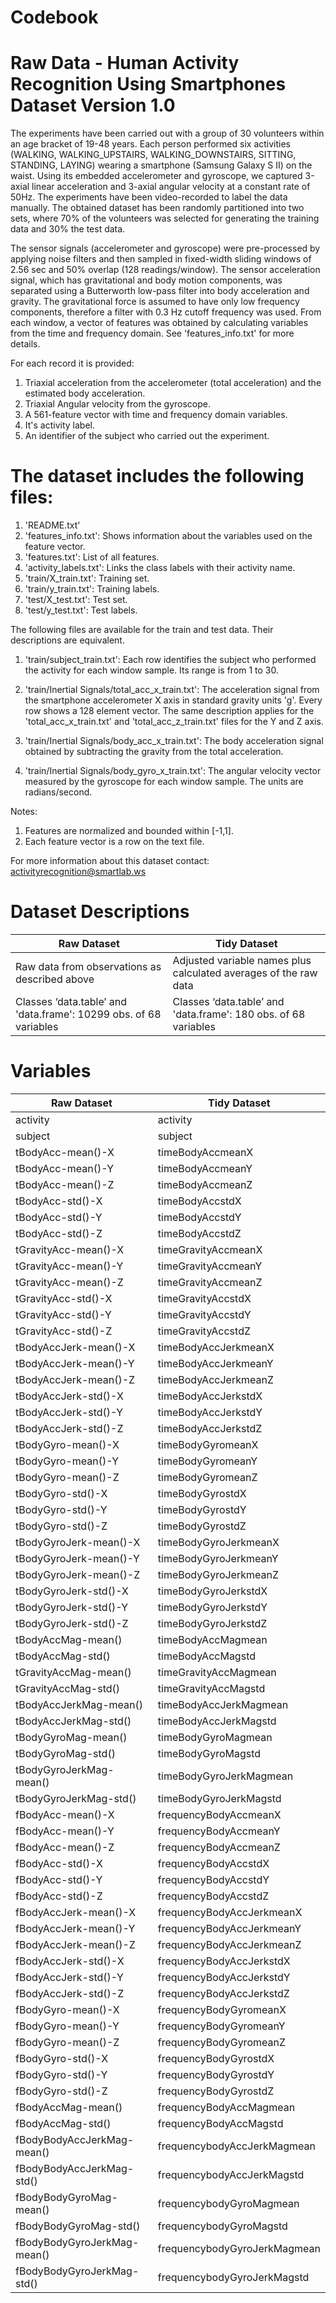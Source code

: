 Codebook
========

Raw Data - Human Activity Recognition Using Smartphones Dataset Version 1.0
===========================================================================

The experiments have been carried out with a group of 30 volunteers within an age bracket of 19-48 years. 
Each person performed six activities (WALKING, WALKING_UPSTAIRS, WALKING_DOWNSTAIRS, SITTING, STANDING, 
LAYING) wearing a smartphone (Samsung Galaxy S II) on the waist. Using its embedded accelerometer and 
gyroscope, we captured 3-axial linear acceleration and 3-axial angular velocity at a constant rate of 50Hz.
The experiments have been video-recorded to label the data manually. The obtained dataset has been randomly
partitioned into two sets, where 70% of the volunteers was selected for generating the training data and 
30% the test data. 

The sensor signals (accelerometer and gyroscope) were pre-processed by applying noise filters and then
sampled in fixed-width sliding windows of 2.56 sec and 50% overlap (128 readings/window). The sensor 
acceleration signal, which has gravitational and body motion components, was separated using a Butterworth 
low-pass filter into body acceleration and gravity. The gravitational force is assumed to have only low 
frequency components, therefore a filter with 0.3 Hz cutoff frequency was used. From each window, a vector 
of features was obtained by calculating variables from the time and frequency domain. See 
'features_info.txt' for more details. 

For each record it is provided:

1. Triaxial acceleration from the accelerometer (total acceleration) and the estimated body acceleration.
2. Triaxial Angular velocity from the gyroscope. 
3. A 561-feature vector with time and frequency domain variables. 
4. It's activity label. 
5. An identifier of the subject who carried out the experiment.

The dataset includes the following files:
=========================================

1. 'README.txt'
2. 'features_info.txt': Shows information about the variables used on the feature vector.
3. 'features.txt': List of all features.
4. 'activity_labels.txt': Links the class labels with their activity name.
5. 'train/X_train.txt': Training set.
6. 'train/y_train.txt': Training labels.
7. 'test/X_test.txt': Test set.
8. 'test/y_test.txt': Test labels.

The following files are available for the train and test data. Their descriptions are equivalent. 

1. 'train/subject_train.txt': Each row identifies the subject who performed the activity for each window 
   sample. Its range is from 1 to 30. 
2. 'train/Inertial Signals/total_acc_x_train.txt': The acceleration signal from the smartphone accelerometer
   X axis in standard gravity units 'g'. Every row shows a 128 element vector. The same description applies 
   for the 'total_acc_x_train.txt' and 'total_acc_z_train.txt' files for the Y and Z axis. 

3. 'train/Inertial Signals/body_acc_x_train.txt': The body acceleration signal obtained by subtracting the 
   gravity from the total acceleration. 

4. 'train/Inertial Signals/body_gyro_x_train.txt': The angular velocity vector measured by the gyroscope for 
   each window sample. The units are radians/second. 

Notes: 

1. Features are normalized and bounded within [-1,1].
2. Each feature vector is a row on the text file.

For more information about this dataset contact: activityrecognition@smartlab.ws

Dataset Descriptions
====================

Raw Dataset | Tidy Dataset
--- | ---
Raw data from observations as described above | Adjusted variable names plus calculated averages of the raw data
Classes ‘data.table’ and 'data.frame':	10299 obs. of  68 variables | Classes ‘data.table’ and 'data.frame':	180 obs. of  68 variables

Variables
=========

Raw Dataset | Tidy Dataset 
--- | --- 
activity	|				activity
subject		|				subject
tBodyAcc-mean()-X	|		timeBodyAccmeanX
tBodyAcc-mean()-Y	|		timeBodyAccmeanY
tBodyAcc-mean()-Z	|		timeBodyAccmeanZ
tBodyAcc-std()-X	|		timeBodyAccstdX
tBodyAcc-std()-Y	|		timeBodyAccstdY
tBodyAcc-std()-Z	|		timeBodyAccstdZ
tGravityAcc-mean()-X	|	timeGravityAccmeanX
tGravityAcc-mean()-Y	|	timeGravityAccmeanY
tGravityAcc-mean()-Z	|	timeGravityAccmeanZ
tGravityAcc-std()-X		|	timeGravityAccstdX
tGravityAcc-std()-Y		|	timeGravityAccstdY
tGravityAcc-std()-Z		|	timeGravityAccstdZ
tBodyAccJerk-mean()-X	|	timeBodyAccJerkmeanX
tBodyAccJerk-mean()-Y	|	timeBodyAccJerkmeanY
tBodyAccJerk-mean()-Z	|	timeBodyAccJerkmeanZ
tBodyAccJerk-std()-X	|	timeBodyAccJerkstdX
tBodyAccJerk-std()-Y	|	timeBodyAccJerkstdY
tBodyAccJerk-std()-Z	|	timeBodyAccJerkstdZ
tBodyGyro-mean()-X		|	timeBodyGyromeanX
tBodyGyro-mean()-Y		|	timeBodyGyromeanY
tBodyGyro-mean()-Z		|	timeBodyGyromeanZ
tBodyGyro-std()-X		|	timeBodyGyrostdX
tBodyGyro-std()-Y		|	timeBodyGyrostdY
tBodyGyro-std()-Z		|	timeBodyGyrostdZ
tBodyGyroJerk-mean()-X	|	timeBodyGyroJerkmeanX
tBodyGyroJerk-mean()-Y	|	timeBodyGyroJerkmeanY
tBodyGyroJerk-mean()-Z	|	timeBodyGyroJerkmeanZ
tBodyGyroJerk-std()-X	|	timeBodyGyroJerkstdX
tBodyGyroJerk-std()-Y	|	timeBodyGyroJerkstdY
tBodyGyroJerk-std()-Z	|	timeBodyGyroJerkstdZ
tBodyAccMag-mean()		|	timeBodyAccMagmean
tBodyAccMag-std()		|	timeBodyAccMagstd
tGravityAccMag-mean()	|	timeGravityAccMagmean
tGravityAccMag-std()	|	timeGravityAccMagstd
tBodyAccJerkMag-mean()	|	timeBodyAccJerkMagmean
tBodyAccJerkMag-std()	|	timeBodyAccJerkMagstd
tBodyGyroMag-mean()		|	timeBodyGyroMagmean
tBodyGyroMag-std()		|	timeBodyGyroMagstd
tBodyGyroJerkMag-mean()	|	timeBodyGyroJerkMagmean
tBodyGyroJerkMag-std()	|	timeBodyGyroJerkMagstd
fBodyAcc-mean()-X		|	frequencyBodyAccmeanX
fBodyAcc-mean()-Y		|	frequencyBodyAccmeanY
fBodyAcc-mean()-Z		|	frequencyBodyAccmeanZ
fBodyAcc-std()-X		|	frequencyBodyAccstdX
fBodyAcc-std()-Y		|	frequencyBodyAccstdY
fBodyAcc-std()-Z		|	frequencyBodyAccstdZ
fBodyAccJerk-mean()-X	|	frequencyBodyAccJerkmeanX
fBodyAccJerk-mean()-Y	|	frequencyBodyAccJerkmeanY
fBodyAccJerk-mean()-Z	|	frequencyBodyAccJerkmeanZ
fBodyAccJerk-std()-X	|	frequencyBodyAccJerkstdX
fBodyAccJerk-std()-Y	|	frequencyBodyAccJerkstdY
fBodyAccJerk-std()-Z	|	frequencyBodyAccJerkstdZ
fBodyGyro-mean()-X		|	frequencyBodyGyromeanX
fBodyGyro-mean()-Y		|	frequencyBodyGyromeanY
fBodyGyro-mean()-Z		|	frequencyBodyGyromeanZ
fBodyGyro-std()-X		|	frequencyBodyGyrostdX
fBodyGyro-std()-Y		|	frequencyBodyGyrostdY
fBodyGyro-std()-Z		|	frequencyBodyGyrostdZ
fBodyAccMag-mean()		|	frequencyBodyAccMagmean
fBodyAccMag-std()		|	frequencyBodyAccMagstd
fBodyBodyAccJerkMag-mean()	| frequencybodyAccJerkMagmean
fBodyBodyAccJerkMag-std()	| frequencybodyAccJerkMagstd
fBodyBodyGyroMag-mean()		| frequencybodyGyroMagmean
fBodyBodyGyroMag-std()		| frequencybodyGyroMagstd
fBodyBodyGyroJerkMag-mean()	| frequencybodyGyroJerkMagmean
fBodyBodyGyroJerkMag-std()	| frequencybodyGyroJerkMagstd

